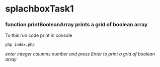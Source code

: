 # splachboxTask1

### function printBooleanArray prints a grid of boolean array

To this run code print in console

`php index.php`

*enter integer columns number and press Enter to print a grid of boolean array*